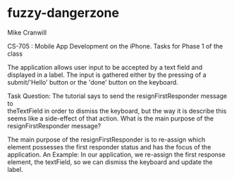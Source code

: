 fuzzy-dangerzone
================
Mike Cranwill

CS-705 : Mobile App Development on the iPhone.  Tasks for Phase 1 of the class

The application allows user input to be accepted by a text field and displayed
in a label. The input is gathered either by the pressing of a submit/'Hello' 
button or the 'done' button on the keyboard.

Task Question: The tutorial says to send the resignFirstResponder message to  
theTextField in order to dismiss the keyboard, but the way it is describe this 
seems like a side-effect of that action. What is the main purpose of the 
resignFirstResponder message?

The main purpose of the resignFirstResponder is to re-assign which element
possesses the first responder status and has the focus of the application.
An Example:
    In our application, we re-assign the first response element, the textField,
    so we can dismiss the keyboard and update the label.
